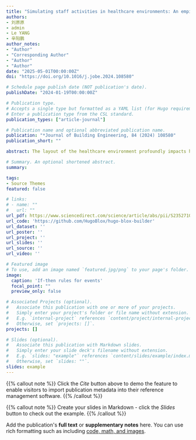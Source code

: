 ```yaml
---
title: "Simulating staff activities in healthcare environments: An empirical multi-agent modeling approach"
authors:
- 刘原原
- admin
- Le YANG
- 辛阳鹏
author_notes:
- "Author"
- "Corresponding Author"
- "Author"
- "Author"
date: "2025-05-01T00:00:00Z"
doi: "https://doi.org/10.1016/j.jobe.2024.108580"

# Schedule page publish date (NOT publication's date).
publishDate: "2024-01-19T00:00:00Z"

# Publication type.
# Accepts a single type but formatted as a YAML list (for Hugo requirements).
# Enter a publication type from the CSL standard.
publication_types: ["article-journal"]

# Publication name and optional abbreviated publication name.
publication: "*Journal of Building Engineering, 84 (2024) 108580"
publication_short: ""

abstract: The layout of the healthcare environment profoundly impacts healthcare efficiency, safety, employee satisfaction, and the sustainability of operations, mainly based on occupant behavior analysis. However, due to the increase in professionalism and interprofessional collaboration among healthcare practitioners and the complexity of the physical environment, existing research tools face challenges in describing and analyzing diverse occupant behaviors. This study aims to offer an empirically grounded multi-agent modeling approach as a research tool to simulate and reproduce occupant behavior within healthcare settings. Employing a design science research method, the proposed approach encompasses four stages： empirical data collection, development of behavioral rules, agent-based modeling, and validation. A continuous 24-h observational study involving doctors, nurses, and auxiliary staff within a trauma intensive care unit is conducted to demonstrate the development and application process. Results show that the proposed modeling approach achieves a simulation deviation of 8.31 % in individual walking distances and a 16.26 % deviation in overall staff spatial visitation frequency compared to real-world observations. We believe that using simple if-then rules to represent events and probability rules to describe other basic activities can simulate complex staff activities in a healthcare environment. Interdisciplinary expert evaluation acknowledged the utility of this approach. This study offers a comprehensive dataset of behaviors and contributes methodologically to evaluating the efficiency of built environment layouts. The innovation in this study lies in its scalability, extending from events and individuals to encompass the all staff in levels of modeling and validation, ensuring a consistent alignment with empirical data at each stage.

# Summary. An optional shortened abstract.
summary: 

tags:
- Source Themes
featured: false

# links:
# - name: ""
#   url: ""
url_pdf: https://www.sciencedirect.com/science/article/abs/pii/S2352710224001487
url_code: 'https://github.com/HugoBlox/hugo-blox-builder'
url_dataset: ''
url_poster: ''
url_project: ''
url_slides: ''
url_source: ''
url_video: ''

# Featured image
# To use, add an image named `featured.jpg/png` to your page's folder. 
image:
  caption: 'If-then rules for events'
  focal_point: ""
  preview_only: false

# Associated Projects (optional).
#   Associate this publication with one or more of your projects.
#   Simply enter your project's folder or file name without extension.
#   E.g. `internal-project` references `content/project/internal-project/index.md`.
#   Otherwise, set `projects: []`.
projects: []

# Slides (optional).
#   Associate this publication with Markdown slides.
#   Simply enter your slide deck's filename without extension.
#   E.g. `slides: "example"` references `content/slides/example/index.md`.
#   Otherwise, set `slides: ""`.
slides: example
---
```


{{% callout note %}}
Click the *Cite* button above to demo the feature to enable visitors to import publication metadata into their reference management software.
{{% /callout %}}

{{% callout note %}}
Create your slides in Markdown - click the *Slides* button to check out the example.
{{% /callout %}}

Add the publication's **full text** or **supplementary notes** here. You can use rich formatting such as including [code, math, and images](https://docs.hugoblox.com/content/writing-markdown-latex/).
